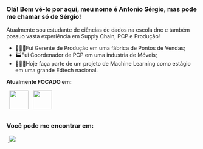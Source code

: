 ### Olá! Bom vê-lo por aqui, meu nome é Antonio Sérgio, mas pode me chamar só de Sérgio!
Atualmente sou estudante de ciências de dados na escola dnc e também possuo vasta experiência em Supply Chain, PCP e Produção!

 - 👨🏽‍💼Fui Gerente de Produção em uma fábrica de Pontos de Vendas;
 - 🏭Fui Coordenador de PCP em uma industria de Móveis;
 - 👨🏽‍💻Hoje faça parte de um projeto de Machine Learning como estágio em uma grande Edtech nacional.
 
 **Atualmente FOCADO em:**
 <div style="display:inline">
 &nbsp;&nbsp;<img widht='50' height='50' src="https://cdn.jsdelivr.net/gh/devicons/devicon/icons/python/python-original-wordmark.svg" />&nbsp;&nbsp;
 <img widht='50' height='50' src="https://cdn.jsdelivr.net/gh/devicons/devicon/icons/mysql/mysql-original-wordmark.svg" />
 </div>
 
 ##
 
 ### Você pode me encontrar em:
 
 &nbsp;<a href="https://br.linkedin.com/in/asergiosantana">
  <img src="https://img.shields.io/badge/linkedin-%230077B5.svg?style=for-the-badge&logo=linkedin&logoColor=white">
 </a>
          
